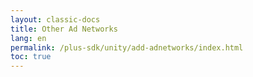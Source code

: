 ```yaml
---
layout: classic-docs
title: Other Ad Networks
lang: en
permalink: /plus-sdk/unity/add-adnetworks/index.html
toc: true
---
```

